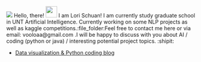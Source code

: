 <img src="https://github.com/LoriSchuan-dev/lovetheworld/blob/master/readmepic1%20(1).jpg">
Hello, there! <img src="https://raw.githubusercontent.com/MartinHeinz/MartinHeinz/master/wave.gif" width="30px">
I am Lori Schuan! I am currently study graduate school in UNT Artificial Intelligence. Currently working on some NLP projects as well as kaggle competitions.:file_folder:Feel free to contact me here or via email: vooloaa@gmail.com .I will be happy to discuss with you about AI / coding (python or java) / interesting potential project topics. :shipit:

- [Data visualization & Python coding blog](https://dev.to/lorischuandev) 
